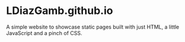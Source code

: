 # LDiazGamb.github.io
A simple website to showcase static pages built with just HTML, a little JavaScript and a pinch of CSS.
